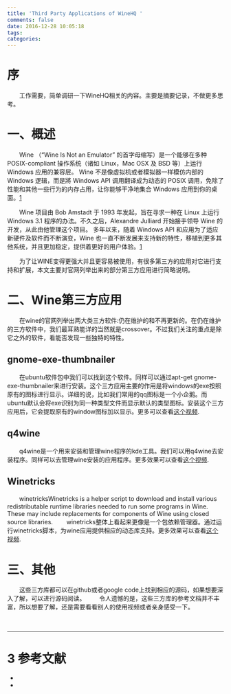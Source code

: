 ```yaml
---
title: 'Third Party Applications of WineHQ '
comments: false
date: 2016-12-28 10:05:18
tags:
categories:
---
```


# 序
　　工作需要，简单调研一下WineHQ相关的内容。主要是摘要记录，不做更多思考。

# 一、概述
　　Wine （“Wine Is Not an Emulator” 的首字母缩写）是一个能够在多种 POSIX-compliant 操作系统（诸如 Linux，Mac OSX 及 BSD 等）上运行 Windows 应用的兼容层。 Wine 不是像虚拟机或者模拟器一样模仿内部的 Windows 逻辑，而是將 Windows API 调用翻译成为动态的 POSIX 调用，免除了性能和其他一些行为的内存占用，让你能够干净地集合 Windows 应用到你的桌面。[1]

<!--more-->

　　Wine 项目由 Bob Amstadt 于 1993 年发起，旨在寻求一种在 Linux 上运行 Windows 3.1 程序的办法。不久之后，Alexandre Julliard 开始接手领导 Wine 的开发，从此由他管理这个项目。 多年以来，随着 Windows API 和应用为了适应新硬件及软件而不断演变，Wine 也一直不断发展来支持新的特性，移植到更多其他系统，并且更加稳定，提供着更好的用户体验。[1]

　　为了让WINE变得更强大并且更容易被使用，有很多第三方的应用对它进行支持和扩展，本文主要对官网列举出来的部分第三方应用进行简略说明。

# 二、Wine第三方应用
　　在wine的官网列举出两大类三方软件:仍在维护的和不再更新的。在仍在维护的三方软件中，我们最耳熟能详的当然就是crossover。不过我们关注的重点是除它之外的软件，看能否发现一些独特的特性。

## gnome-exe-thumbnailer
　　在ubuntu软件包中我们可以找到这个软件。同样可以通过apt-get gnome-exe-thumbnailer来进行安装。这个三方应用主要的作用是将windows的exe按照原有的图标进行显示。详细的说，比如我们常用的qq图标是一个小企鹅。而ubuntu默认会将exe识别为同一种类型文件而显示默认的类型图标。安装这个三方应用后，它会提取原有的window图标加以显示。更多可以查看[这个视频](https://www.youtube.com/watch?v=9YXhNNCSwv8).

## q4wine
　　q4wine是一个用来安装和管理wine程序的kde工具。我们可以用q4wine去安装程序。同样可以去管理wine安装的应用程序。更多效果可以查看[这个视频](https://www.youtube.com/watch?v=951nVQQJhks&t=244s).

## Winetricks
　　winetricksWinetricks is a helper script to download and install various redistributable runtime libraries needed to run some programs in Wine. These may include replacements for components of Wine using closed source libraries.
　　winetricks整体上看起来更像是一个包依赖管理器。通过运行winetricks脚本，为wine应用提供相应的动态库支持。更多效果可以查看[这个视频](https://www.youtube.com/watch?v=tqrVR1QjDPQ).

# 三、其他
　　这些三方库都可以在github或者google code上找到相应的源码，如果想要深入了解，可以进行源码阅读。
　　令人遗憾的是，这些三方库的参考文档并不丰富，所以想要了解，还是需要看看别人的使用视频或者亲身感受一下。

　　
***
# 3 参考文献

- [1]: [wine中文社区](http://www.oschina.net/p/wine/?fromerr=eLEvCq6E)
- [2]: [WINEHQ](https://wiki.winehq.org/Third_Party_Applications)
